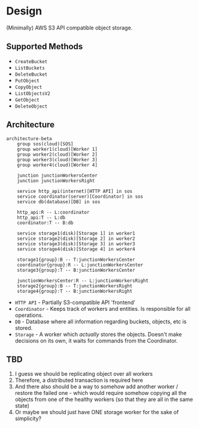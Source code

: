 # Design

(Minimally) AWS S3 API compatible object storage.

## Supported Methods

- `CreateBucket`
- `ListBuckets`
- `DeleteBucket`
- `PutObject`
- `CopyObject`
- `ListObjectsV2`
- `GetObject`
- `DeleteObject`

## Architecture

```mermaid
architecture-beta
    group sos(cloud)[SOS]
    group worker1(cloud)[Worker 1]
    group worker2(cloud)[Worker 2]
    group worker3(cloud)[Worker 3]
    group worker4(cloud)[Worker 4]

    junction junctionWorkersCenter
    junction junctionWorkersRight

    service http_api(internet)[HTTP API] in sos
    service coordinator(server)[Coordinator] in sos
    service db(database)[DB] in sos

    http_api:R -- L:coordinator
    http_api:T -- L:db
    coordinator:T -- B:db

    service storage1(disk)[Storage 1] in worker1
    service storage2(disk)[Storage 2] in worker2
    service storage3(disk)[Storage 3] in worker3
    service storage4(disk)[Storage 4] in worker4

    storage1{group}:B -- T:junctionWorkersCenter
    coordinator{group}:R -- L:junctionWorkersCenter
    storage3{group}:T -- B:junctionWorkersCenter

    junctionWorkersCenter:R -- L:junctionWorkersRight
    storage2{group}:B -- T:junctionWorkersRight
    storage4{group}:T -- B:junctionWorkersRight
```

- `HTTP API` - Partially S3-compatible API 'frontend'
- `Coordinator` - Keeps track of workers and entities. Is responsible for all operations.
- `DB` - Database where all information regarding buckets, objects, etc is stored.
- `Storage` - A worker which _actually_ stores the objects. Doesn't make decisions on its own, it waits for commands from the Coordinator.

## TBD

1. I guess we should be replicating object over all workers
2. Therefore, a distributed transaction is required here
3. And there also should be a way to somehow add another worker / restore the failed one - which would require somehow copying all the objects from one of the healthy workers (so that they are all in the same state)
4. Or maybe we should just have ONE storage worker for the sake of simplicity?
